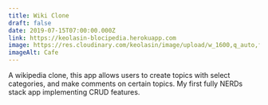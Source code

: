 ```yaml
---
title: Wiki Clone
draft: false
date: 2019-07-15T07:00:00.000Z
link: https://keolasin-blocipedia.herokuapp.com
image: https://res.cloudinary.com/keolasin/image/upload/w_1600,q_auto,f_auto/v1597268087/Oddities/Barcelona_Cafe.jpg
imageAlt: Cafe
---
```

A wikipedia clone, this app allows users to create topics with select categories, and make comments on certain topics. My first fully NERDs stack app implementing CRUD features.
